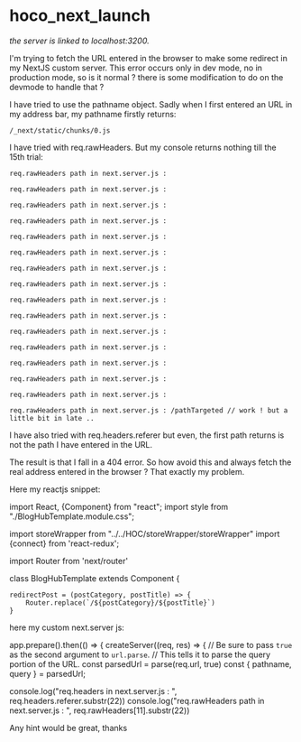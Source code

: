 # hoco_next_launch

 *the server is linked to localhost:3200.*
 
 

I'm trying to fetch the URL entered in the browser to make some redirect in my NextJS custom server. This error occurs only in dev mode, no in production mode, so is it normal ? there is some modification to do on the devmode to handle that ?

I have tried to use the pathname object. Sadly when I first entered an URL in my address bar, my pathname firstly returns:

    /_next/static/chunks/0.js

I have tried with req.rawHeaders. But my console returns nothing till the 15th trial:

    req.rawHeaders path in next.server.js :

    req.rawHeaders path in next.server.js :

    req.rawHeaders path in next.server.js :

    req.rawHeaders path in next.server.js :

    req.rawHeaders path in next.server.js :

    req.rawHeaders path in next.server.js :

    req.rawHeaders path in next.server.js :

    req.rawHeaders path in next.server.js :

    req.rawHeaders path in next.server.js :

    req.rawHeaders path in next.server.js :

    req.rawHeaders path in next.server.js :

    req.rawHeaders path in next.server.js :

    req.rawHeaders path in next.server.js :

    req.rawHeaders path in next.server.js :

    req.rawHeaders path in next.server.js :

    req.rawHeaders path in next.server.js : /pathTargeted // work ! but a little bit in late ..

I have also tried with req.headers.referer but even, the first path returns is not the path I have entered in the URL.

The result is that I fall in a 404 error. So how avoid this and always fetch the real address entered in the browser ? That exactly my problem.

Here my reactjs snippet:

import React, {Component} from "react"; 
import style from "./BlogHubTemplate.module.css";

import storeWrapper from "../../HOC/storeWrapper/storeWrapper"
import {connect} from 'react-redux';

import Router from 'next/router'


class BlogHubTemplate extends Component { 

    redirectPost = (postCategory, postTitle) => { 
        Router.replace(`/${postCategory}/${postTitle}`) 
    }

here my custom next.server js:

app.prepare().then(() => {
 createServer((req, res) => {
 // Be sure to pass `true` as the second argument to `url.parse`.
 // This tells it to parse the query portion of the URL.
 const parsedUrl = parse(req.url, true)
 const { pathname, query } = parsedUrl; 

 console.log("req.headers in next.server.js : ", req.headers.referer.substr(22))
 console.log("req.rawHeaders path in next.server.js : ", req.rawHeaders[11].substr(22))

Any hint would be great, thanks
